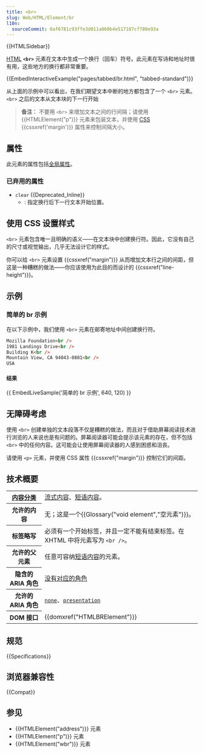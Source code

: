 ```yaml
---
title: <br>
slug: Web/HTML/Element/br
l10n:
  sourceCommit: 0af6781c93ffe3d011a060b4e517187cf780e93a
---
```


{{HTMLSidebar}}

[HTML](/zh-CN/docs/Web/HTML) **`<br>`** 元素在文本中生成一个换行（回车）符号。此元素在写诗和地址时很有用，这些地方的换行都非常重要。

{{EmbedInteractiveExample("pages/tabbed/br.html", "tabbed-standard")}}

从上面的示例中可以看出，在我们期望文本中断的地方都包含了一个 `<br>` 元素。`<br>` 之后的文本从文本块的下一行开始

> **备注：** 不要用 `<br>` 来增加文本之间的行间隔；请使用 {{HTMLElement("p")}} 元素来包装文本，并使用 [CSS](/zh-CN/docs/CSS) {{cssxref('margin')}} 属性来控制间隔大小。

## 属性

此元素的属性包括[全局属性](/zh-CN/docs/HTML/Global_attributes)。

### 已弃用的属性

- `clear` {{Deprecated_Inline}}
  - : 指定换行后下一行文本开始位置。

## 使用 CSS 设置样式

`<br>` 元素包含唯一且明确的语义——在文本块中创建换行符。因此，它没有自己的尺寸或视觉输出，几乎无法设计它的样式。

你可以给 `<br>` 元素设置 {{cssxref("margin")}} 从而增加文本行之间的间距，但这是一种糟糕的做法——你应该使用为此目的而设计的 {{cssxref("line-height")}}。

## 示例

### 简单的 br 示例

在以下示例中，我们使用 `<br>` 元素在邮寄地址中间创建换行符。

```html
Mozilla Foundation<br />
1981 Landings Drive<br />
Building K<br />
Mountain View, CA 94043-0801<br />
USA
```

#### 结果

{{ EmbedLiveSample('简单的 br 示例', 640, 120) }}

## 无障碍考虑

使用 `<br>` 创建单独的文本段落不仅是糟糕的做法，而且对于借助屏幕阅读技术进行浏览的人来说也是有问题的。屏幕阅读器可能会提示该元素的存在，但不包括 `<br>` 中的任何内容。这可能会让使用屏幕阅读器的人感到困惑和沮丧。

请使用 `<p>` 元素，并使用 CSS 属性 {{cssxref("margin")}} 控制它们的间距。

## 技术概要

<table class="properties">
 <tbody>
  <tr>
   <th scope="row"><a href="/zh-CN/docs/HTML/Content_categories">内容分类</a></th>
   <td><a href="/zh-CN/docs/Web/HTML/Content_categories#流式内容">流式内容</a>、<a href="/zh-CN/docs/Web/HTML/Content_categories#短语内容">短语内容</a>。</td>
  </tr>
  <tr>
   <th scope="row">允许的内容</th>
   <td>无；这是一个{{Glossary("void element","空元素")}}。</td>
  </tr>
  <tr>
   <th scope="row">标签略写</th>
   <td>必须有一个开始标签，并且一定不能有结束标签。在 XHTML 中将元素写为 <code>&lt;br /&gt;</code>。</td>
  </tr>
  <tr>
   <th scope="row">允许的父元素</th>
   <td>任意可容纳<a href="/zh-CN/docs/Web/HTML/Content_categories#短语内容">短语内容</a>的元素。</td>
  </tr>
  <tr>
      <th scope="row">隐含的 ARIA 角色</th>
      <td>
        <a href="https://www.w3.org/TR/html-aria/#dfn-no-corresponding-role"
          >没有对应的角色</a
        >
      </td>
    </tr>
  <tr>
   <th scope="row">允许的 ARIA 角色</th>
   <td>
     <a href="/zh-CN/docs/Web/Accessibility/ARIA/Roles/none_role"><code>none</code></a>、<a href="/zh-CN/docs/Web/Accessibility/ARIA/Roles/presentation_role"><code>presentation</code></a>
   </td>
  </tr>
  <tr>
   <th scope="row">DOM 接口</th>
   <td>{{domxref("HTMLBRElement")}}</td>
  </tr>
 </tbody>
</table>

## 规范

{{Specifications}}

## 浏览器兼容性

{{Compat}}

## 参见

- {{HTMLElement("address")}} 元素
- {{HTMLElement("p")}} 元素
- {{HTMLElement("wbr")}} 元素
